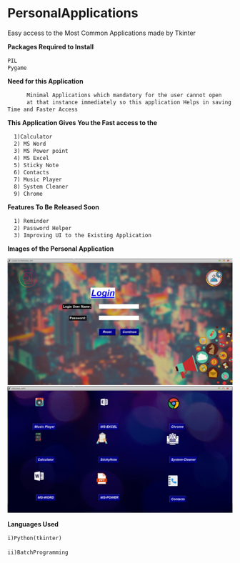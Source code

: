 # PersonalApplications
Easy access to the Most Common Applications made by Tkinter 

**Packages Required to Install**

    PIL
    Pygame
  
  
**Need for this Application**

          Minimal Applications which mandatory for the user cannot open 
          at that instance immediately so this application Helps in saving Time and Faster Access

  **This Application Gives You the Fast access to the** 
  
      1)Calculator
      2) MS Word
      3) MS Power point
      4) MS Excel
      5) Sticky Note
      6) Contacts
      7) Music Player
      8) System Cleaner
      9) Chrome

**Features To Be Released Soon**

      1) Reminder
      2) Password Helper
      3) Improving UI to the Existing Application
     
**Images of the Personal Application**

![](pic1.jpeg)![](Pic2.jpeg)

**Languages Used**

    i)Python(tkinter)
    
    ii)BatchProgramming
